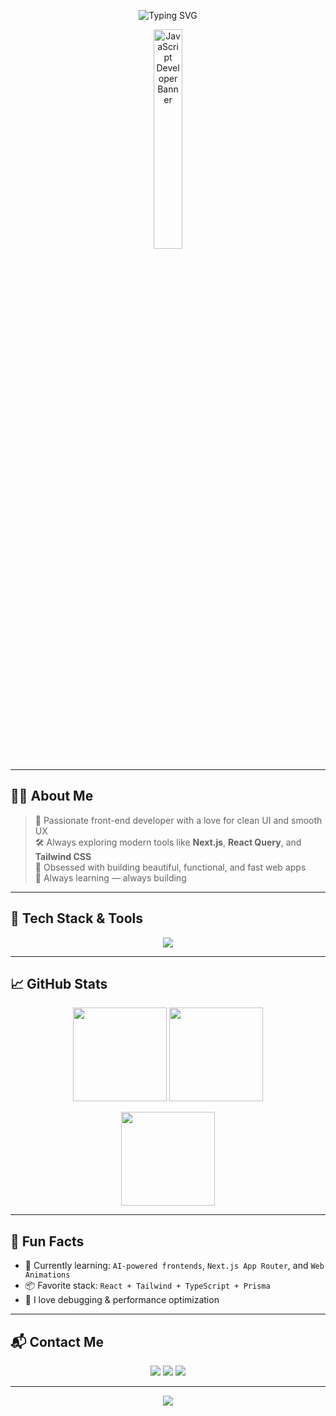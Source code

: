 <!-- Animated Banner -->
<p align="center">
  <img src="https://readme-typing-svg.herokuapp.com?font=Fira+Code&size=28&duration=3000&pause=1000&color=F7E017&center=true&vCenter=true&width=800&lines=Hi+%F0%9F%91%8B%2C+I'm+Amirhossein+Shokri;Front-end+Developer;JavaScript+%E2%9D%A4%EF%B8%8F+React+%E2%9C%A8+Next.js+%F0%9F%9A%80" alt="Typing SVG" />
</p>

<!-- Full-width JS Coding Yellow GIF -->
<p align="center">
  <img src="https://media.giphy.com/media/ln7z2eWriiQAllfVcn/giphy.gif" width="30%" alt="JavaScript Developer Banner" />
</p>


---

## 👨‍💻 About Me

> 🎯 Passionate front-end developer with a love for clean UI and smooth UX  
> 🛠️ Always exploring modern tools like **Next.js**, **React Query**, and **Tailwind CSS**  
> 🎨 Obsessed with building beautiful, functional, and fast web apps  
> 🚀 Always learning — always building

---

## 🚀 Tech Stack & Tools

<p align="center">
  <img src="https://skillicons.dev/icons?i=html,css,js,ts,react,nextjs,redux,tailwind,bootstrap,git,github,prisma,leaflet,recharts,reactquery,authjs&perline=8" />
</p>

---

## 📈 GitHub Stats

<p align="center">
  <img src="https://github-readme-stats.vercel.app/api?username=amirhosien-shokri&show_icons=true&theme=radical&border_radius=15&hide=issues" height="150" />
  <img src="https://github-readme-streak-stats.herokuapp.com/?user=amirhosien-shokri&theme=radical&border_radius=15" height="150" />
</p>

<p align="center">
  <img src="https://github-readme-stats.vercel.app/api/top-langs/?username=amirhosien-shokri&layout=compact&theme=radical&border_radius=15" height="150" />
</p>

---

## 🎯 Fun Facts

- 🧠 Currently learning: `AI-powered frontends`, `Next.js App Router`, and `Web Animations`
- 📦 Favorite stack: `React + Tailwind + TypeScript + Prisma`
- 🖤 I love debugging & performance optimization

---

## 📬 Contact Me

<p align="center">
  <a href="mailto:youremail@example.com"><img src="https://img.shields.io/badge/Gmail-D14836?style=for-the-badge&logo=gmail&logoColor=white" /></a>
  <a href="https://linkedin.com/in/yourlinkedin"><img src="https://img.shields.io/badge/LinkedIn-0077B5?style=for-the-badge&logo=linkedin&logoColor=white" /></a>
  <a href="https://github.com/amirhosien-shokri"><img src="https://img.shields.io/badge/GitHub-100000?style=for-the-badge&logo=github&logoColor=white" /></a>
</p>

---

<p align="center">
  <img src="https://capsule-render.vercel.app/api?type=waving&height=150&color=gradient&section=footer"/>
</p>
